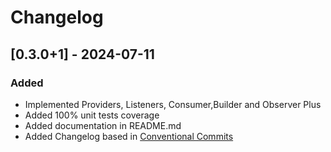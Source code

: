 # Changelog

## [0.3.0+1] - 2024-07-11

### Added

- Implemented Providers, Listeners, Consumer,Builder and Observer Plus
- Added 100% unit tests coverage
- Added documentation in README.md
- Added Changelog based in [Conventional Commits](https://www.conventionalcommits.org/en/v1.0.0/)

<!-- # Changelog

All notable changes to this project will be documented in this file.

The format is based on [Keep a Changelog](https://keepachangelog.com/en/1.0.0/) and adheres to the [Conventional Commits](https://www.conventionalcommits.org/en/v1.0.0/) pattern.

## [Unreleased]

### Added

- Initial project setup

### Changed

- Updated dependencies

### Fixed

- Fixed bug Y -->
